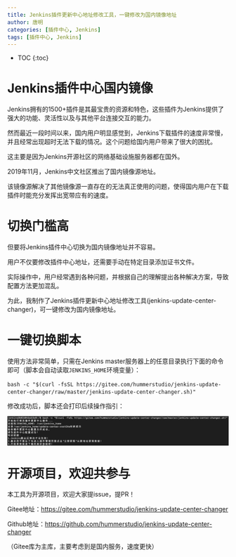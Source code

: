 ```yaml
---
title: Jenkins插件更新中心地址修改工具，一键修改为国内镜像地址
author: 唐明
categories: [插件中心, Jenkins]
tags: [插件中心, Jenkins]
---
```

* TOC
{:toc}

# Jenkins插件中心国内镜像

Jenkins拥有的1500+插件是其最宝贵的资源和特色，这些插件为Jenkins提供了强大的功能、灵活性以及与其他平台连接交互的能力。

然而最近一段时间以来，国内用户明显感觉到，Jenkins下载插件的速度非常慢，并且经常出现超时无法下载的情况。这个问题给国内用户带来了很大的困扰。

这主要是因为Jenkins开源社区的网络基础设施服务器都在国外。

2019年11月，Jenkins中文社区推出了国内镜像源地址。

该镜像源解决了其他镜像源一直存在的无法真正使用的问题，使得国内用户在下载插件时能充分发挥出宽带应有的速度。

<!--以上为摘要内容-->

# 切换门槛高

但要将Jenkins插件中心切换为国内镜像地址并不容易。

用户不仅要修改插件中心地址，还需要手动在特定目录添加证书文件。

实际操作中，用户经常遇到各种问题，并根据自己的理解提出各种解决方案，导致配置方法更加混乱。

为此，我制作了Jenkins插件更新中心地址修改工具(jenkins-update-center-changer)，可一键修改为国内镜像地址。

# 一键切换脚本

使用方法非常简单，只需在Jenkins master服务器上的任意目录执行下面的命令即可（脚本会自动读取`JENKINS_HOME`环境变量）：

`bash -c "$(curl -fsSL https://gitee.com/hummerstudio/jenkins-update-center-changer/raw/master/jenkins-update-center-changer.sh)"`

修改成功后，脚本还会打印后续操作指引：

![jenkins-update-center-changer](/static/img/2020/04/jenkins-update-center-changer.png)

# 开源项目，欢迎共参与

本工具为开源项目，欢迎大家提issue，提PR！

Gitee地址：https://gitee.com/hummerstudio/jenkins-update-center-changer

Github地址：https://github.com/hummerstudio/jenkins-update-center-changer

（Gitee库为主库，主要考虑到是国内服务，速度更快）
